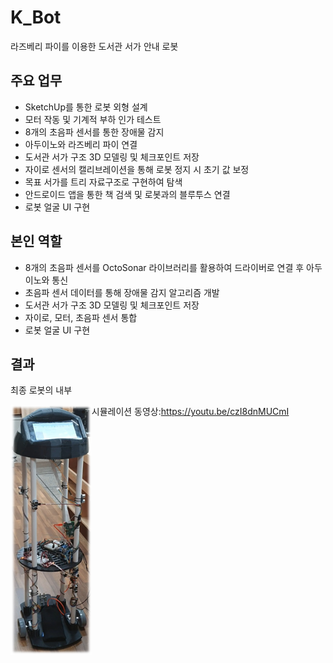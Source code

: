 # K_Bot
라즈베리 파이를 이용한 도서관 서가 안내 로봇


## 주요 업무
* SketchUp를 통한 로봇 외형 설계
* 모터 작동 및 기계적 부하 인가 테스트
* 8개의 초음파 센서를 통한 장애물 감지
* 아두이노와 라즈베리 파이 연결
* 도서관 서가 구조 3D 모델링 및 체크포인트 저장
* 자이로 센서의 캘리브레이션을 통해 로봇 정지 시 초기 값 보정
* 목표 서가를 트리 자료구조로 구현하여 탐색
* 안드로이드 앱을 통한 책 검색 및 로봇과의 블루투스 연결
* 로봇 얼굴 UI 구현


## 본인 역할
* 8개의 초음파 센서를 OctoSonar 라이브러리를 활용하여 드라이버로 연결 후 아두이노와 통신
* 초음파 센서 데이터를 통해 장애물 감지 알고리즘 개발
* 도서관 서가 구조 3D 모델링 및 체크포인트 저장
* 자이로, 모터, 초음파 센서 통합
* 로봇 얼굴 UI 구현

## 결과
최종 로봇의 내부 
<p align="left"> <img src='ImagesAndVideos/image.png' align="left" height="400px">
 
  
  
* 시뮬레이션 동영상:https://youtu.be/czI8dnMUCmI
  
